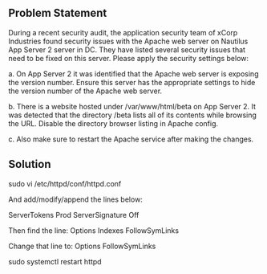 ## Problem Statement

During a recent security audit, the application security team of xCorp Industries found security issues with the Apache web server on Nautilus App Server 2 server in DC. They have listed several security issues that need to be fixed on this server. Please apply the security settings below:

a. On App Server 2 it was identified that the Apache web server is exposing the version number. Ensure this server has the appropriate settings to hide the version number of the Apache web server.

b. There is a website hosted under /var/www/html/beta on App Server 2. It was detected that the directory /beta lists all of its contents while browsing the URL. Disable the directory browser listing in Apache config.

c. Also make sure to restart the Apache service after making the changes.

## Solution

sudo vi /etc/httpd/conf/httpd.conf

And add/modify/append the lines below:

ServerTokens Prod
ServerSignature Off 

Then find the line: Options Indexes FollowSymLinks

Change that line to: Options FollowSymLinks

sudo systemctl restart httpd
